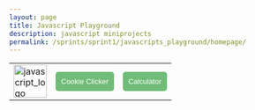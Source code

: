 ```yaml
---
layout: page
title: Javascript Playground
description: javascript miniprojects
permalink: /sprints/sprint1/javascripts_playground/homepage/
---
```

<style>
    .game_button {
        color: white;
        background-color: #71BC78;
        border: none;
        border-radius: 5px;
        padding: 10px;
</style>

<html>
    <body>
        <div>
            <table>
                <tr>
                    <td><a href="{{site.baseurl}}/sprints/sprint1/javascripts_playground/homepage/index"><img src="{{site.baseurl}}/images/sprints/sprint1_images/javascript_logo.jpg" height="60" title="GH Pages" alt="javascript_logo"></a></td>
                    <td><a href="{{site.baseurl}}/sprints/sprint1/javascripts_playground/cookie_clicker/index"><button
                    class="game_button">Cookie Clicker</button></a></td>
                    <td><a href="{{site.baseurl}}/sprints/sprint1/javascripts_playground/calculator/index"><button class="game_button">Calculator</button></a></td>
                </tr>
            </table>
        </div>
        <br>
    </body>
</html>